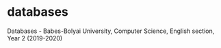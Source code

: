 # databases
Databases - Babes-Bolyai University, Computer Science, English section, Year 2 (2019-2020)
